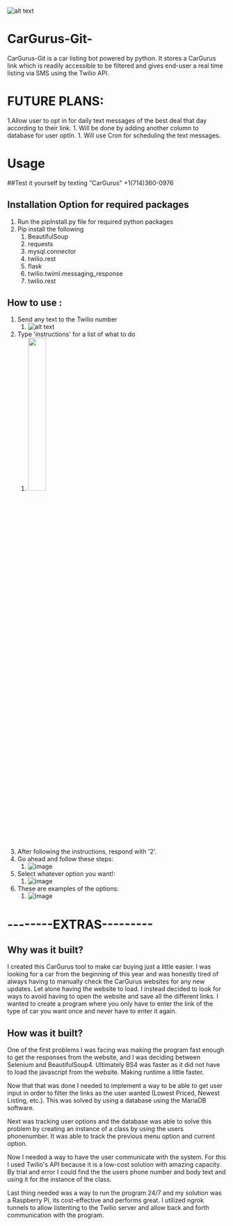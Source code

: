 ![alt text](https://i.imgur.com/1MgZ54L.png)

# CarGurus-Git-
CarGurus-Git is a car listing bot powered by python. It
stores a CarGurus link which is readily accessible to
be filtered and gives end-user a real time listing via SMS
using the Twilio API.

# FUTURE PLANS:

1.Allow user to opt in for daily text messages of the best deal that day according to their link.
    1. Will be done by adding another column to database for user optIn.
    1. Will use Cron for scheduling the text messages.

# Usage
##Test it yourself by texting "CarGurus" +1(714)360-0976
## Installation Option for required packages
  1. Run the pipInstall.py file for required python packages
  1. Pip install the following
     1. BeautifulSoup
     2. requests
     3. mysql.connector
     4. twilio.rest
     5. flask
     6. twilio.twiml.messaging_response
     7. twilio.rest


## How to use :
1. Send any text to the Twilio number
    1. ![alt text](https://i.imgur.com/JqN5Z46.gif)
1. Type 'instructions' for a list of what to do
    1. <img src="https://i.imgur.com/hD0D97g.png" width="30%" height="30%">
1. After following the instructions, respond with '2'.
1. Go ahead and follow these steps:
    1. ![image](https://i.imgur.com/GhZD8qE.png)
1. Select whatever option you want!:
    1. ![image](https://i.imgur.com/A9QYrfv.png)
1. These are examples of the options:
    1. ![image](https://i.imgur.com/rZOk6pY.png)








# --------EXTRAS---------
## Why was it built?
I created this CarGurus tool to make car buying just a little easier.
I was looking for a car from the beginning of this year and was honestly 
tired of always having to manually check the CarGurus websites for any new updates.
Let alone having the website to load. I instead decided to look for ways to avoid
having to open the website and save all the different links. I wanted
to create a program where you only have to enter the link of the type of car
you want once and never have to enter it again.

## How was it built?
One of the first problems I was facing was making the program fast enough
to get the responses from the website, and I was deciding between
Selenium and BeautifulSoup4. Ultimately BS4 was faster as it did not
have to load the javascript from the website. Making runtime a little faster.

Now that that was done I needed to implement a way to be able to get user input
in order to filter the links as the user wanted (Lowest Priced, Newest Listing, etc.).
This was solved by using a database using the MariaDB software.

Next was tracking user options and the database was able to solve this problem
by creating an instance of a class by using the users phonenumber. It was able to
track the previous menu option and current option.

Now I needed a way to have the user communicate with the system. For this
I used Twilio's API because it is a low-cost solution with amazing
capacity. By trial and error I could find the the users phone number and
body text and using it for the instance of the class.

Last thing needed was a way to run the program 24/7 and my solution was a
Raspberry Pi, its cost-effective and performs great. I utilized ngrok tunnels
to allow listenting to the Twilio server and allow back and forth communication
with the program.


